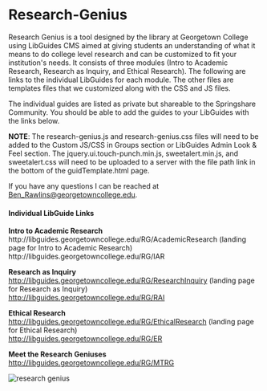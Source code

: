 # Research-Genius
Research Genius is a tool designed by the library at Georgetown College using LibGuides CMS aimed at giving students an understanding of what it means to do college level research and can be customized to fit your institution's needs.  It consists of three modules (Intro to Academic Research, Research as Inquiry, and Ethical Research).  The following are links to the individual LibGuides for each module.  The other files are templates files that we customized along with the CSS and JS files.  

The individual guides are listed as private but shareable to the Springshare Community.  You should be able to add the guides to your LibGuides with the links below.

<strong>NOTE</strong>:  The research-genius.js and research-genius.css files will need to be added to the Custom JS/CSS in Groups section or LibGuides Admin Look & Feel section.  The jquery.ui.touch-punch.min.js, sweetalert.min.js, and sweetalert.css will need to be uploaded to a server with the file path link in the bottom of the guidTemplate.html page.

If you have any questions I can be reached at Ben_Rawlins@georgetowncollege.edu.

<h4><strong>Individual LibGuide Links</strong></h4>
<strong>Intro to Academic Research</strong><br>
http://libguides.georgetowncollege.edu/RG/AcademicResearch (landing page for Intro to Academic Research)<br>
http://libguides.georgetowncollege.edu/RG/IAR 

<strong>Research as Inquiry</strong><br>
http://libguides.georgetowncollege.edu/RG/ResearchInquiry (landing page for Research as Inquiry)<br>
http://libguides.georgetowncollege.edu/RG/RAI 

<strong>Ethical Research</strong><br>
http://libguides.georgetowncollege.edu/RG/EthicalResearch (landing page for Ethical Research)<br>
http://libguides.georgetowncollege.edu/RG/ER 

<strong>Meet the Research Geniuses</strong><br>
http://libguides.georgetowncollege.edu/RG/MTRG

![research genius](https://cloud.githubusercontent.com/assets/1258900/16989381/02526990-4e62-11e6-8967-78c884e89b77.jpg)
